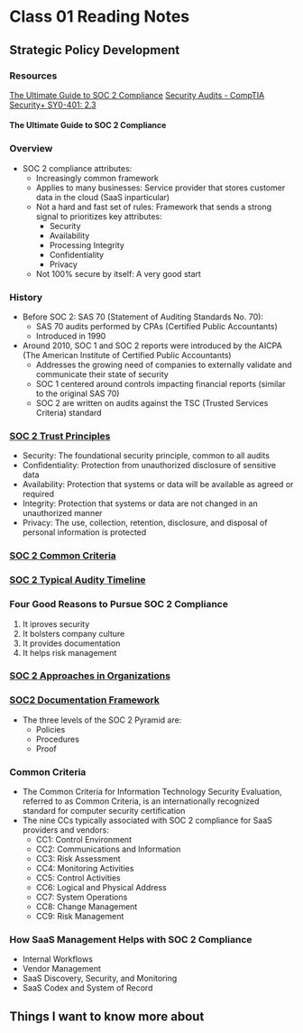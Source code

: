 # Class 01 Reading Notes

## Strategic Policy Development

### Resources

[The Ultimate Guide to SOC 2 Compliance](https://www.blissfully.com/guides/soc-2-compliance/)
[Security Audits - CompTIA Security+ SY0-401: 2.3](https://www.youtube.com/watch?v=FrzpyLZYKxo&ab_channel=ProfessorMesser)

#### The Ultimate Guide to SOC 2 Compliance

### Overview

- SOC 2 compliance attributes:
  - Increasingly common framework
  - Applies to many businesses: Service provider that stores customer data in the cloud (SaaS inparticular)
  - Not a hard and fast set of rules: Framework that sends a strong signal to prioritizes key attributes:
    - Security
    - Availability
    - Processing Integrity
    - Confidentiality
    - Privacy
  - Not 100% secure by itself: A very good start

### History

- Before SOC 2: SAS 70 (Statement of Auditing Standards No. 70):
  - SAS 70 audits performed by CPAs (Certified Public Accountants)
  - Introduced in 1990
- Around 2010, SOC 1 and SOC 2 reports were introduced by the AICPA (The American Institute of Certified Public Accountants)
  - Addresses the growing need of companies to externally validate and communicate their state of security
  - SOC 1 centered around controls impacting financial reports (similar to the original SAS 70)
  - SOC 2 are written on audits against the TSC (Trusted Services Criteria) standard

### [SOC 2 Trust Principles](https://assets-global.website-files.com/62eaa77c92c2c1d0609047ee/6320878bef22e2589bbca0e8_SOC-2-Trust-Service-Principles-Blissfully%402x.png)

- Security: The foundational security principle, common to all audits
- Confidentiality: Protection from unauthorized disclosure of sensitive data
- Availability: Protection that systems or data will be available as agreed or required
- Integrity: Protection that systems or data are not changed in an unauthorized manner
- Privacy: The use, collection, retention, disclosure, and disposal of personal information is protected

### [SOC 2 Common Criteria](https://assets-global.website-files.com/62eaa77c92c2c1d0609047ee/6320878cef22e22effbca0f6_SOC-2-Common-Criteria-Blissfully%402x.png)

### [SOC 2 Typical Audity Timeline](https://assets-global.website-files.com/62eaa77c92c2c1d0609047ee/6320878c822f97ff32a2d02f_soc-2-timeline.png)

### Four Good Reasons to Pursue SOC 2 Compliance

1. It iproves security
2. It bolsters company culture
3. It provides documentation
4. It helps risk management

### [SOC 2 Approaches in Organizations](https://assets-global.website-files.com/62eaa77c92c2c1d0609047ee/6320878ce8952407a0fdbcd9_soc-2-approaches-guide.png)

### [SOC2 Documentation Framework](https://assets-global.website-files.com/62eaa77c92c2c1d0609047ee/6320878c72b67644b92d8d7c_documentation-framework-guide.png)

- The three levels of the SOC 2 Pyramid are:
  - Policies
  - Procedures
  - Proof

### Common Criteria

- The Common Criteria for Information Technology Security Evaluation, referred to as Common Criteria, is an internationally recognized standard for computer security certification
- The nine CCs typically associated with SOC 2 compliance for SaaS providers and vendors:
  - CC1: Control Environment
  - CC2: Communications and Information
  - CC3: Risk Assessment
  - CC4: Monitoring Activities
  - CC5: Control Activities
  - CC6: Logical and Physical Address
  - CC7: System Operations
  - CC8: Change Management
  - CC9: Risk Management

### How SaaS Management Helps with SOC 2 Compliance

- Internal Workflows
- Vendor Management
- SaaS Discovery, Security, and Monitoring
- SaaS Codex and System of Record

## Things I want to know more about
